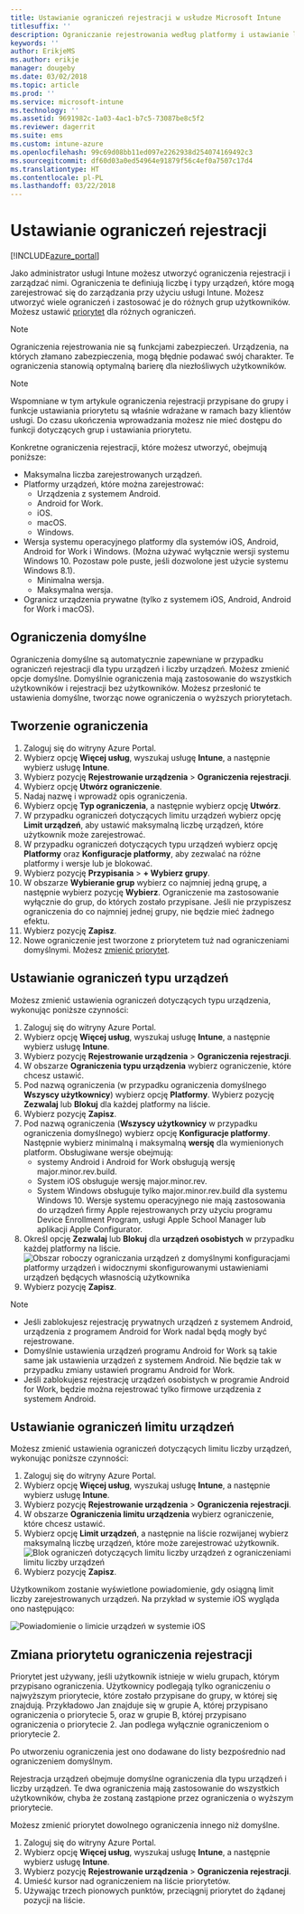 ```yaml
---
title: Ustawianie ograniczeń rejestracji w usłudze Microsoft Intune
titlesuffix: ''
description: Ograniczanie rejestrowania według platformy i ustawianie limitu rejestracji urządzeń w usłudze Intune.
keywords: ''
author: ErikjeMS
ms.author: erikje
manager: dougeby
ms.date: 03/02/2018
ms.topic: article
ms.prod: ''
ms.service: microsoft-intune
ms.technology: ''
ms.assetid: 9691982c-1a03-4ac1-b7c5-73087be8c5f2
ms.reviewer: dagerrit
ms.suite: ems
ms.custom: intune-azure
ms.openlocfilehash: 99c69d08bb11ed097e2262938d254074169492c3
ms.sourcegitcommit: df60d03a0ed54964e91879f56c4ef0a7507c17d4
ms.translationtype: HT
ms.contentlocale: pl-PL
ms.lasthandoff: 03/22/2018
---
```

# <a name="set-enrollment-restrictions"></a>Ustawianie ograniczeń rejestracji

[!INCLUDE[azure_portal](./includes/azure_portal.md)]

Jako administrator usługi Intune możesz utworzyć ograniczenia rejestracji i zarządzać nimi. Ograniczenia te definiują liczbę i typy urządzeń, które mogą zarejestrować się do zarządzania przy użyciu usługi Intune. Możesz utworzyć wiele ograniczeń i zastosować je do różnych grup użytkowników. Możesz ustawić [priorytet](#change-enrollment-restriction-priority) dla różnych ograniczeń.

>[!NOTE]
>Ograniczenia rejestrowania nie są funkcjami zabezpieczeń. Urządzenia, na których złamano zabezpieczenia, mogą błędnie podawać swój charakter. Te ograniczenia stanowią optymalną barierę dla niezłośliwych użytkowników.

>[!NOTE]
>Wspomniane w tym artykule ograniczenia rejestracji przypisane do grupy i funkcje ustawiania priorytetu są właśnie wdrażane w ramach bazy klientów usługi. Do czasu ukończenia wprowadzania możesz nie mieć dostępu do funkcji dotyczących grup i ustawiania priorytetu.

Konkretne ograniczenia rejestracji, które możesz utworzyć, obejmują poniższe:

- Maksymalna liczba zarejestrowanych urządzeń.
- Platformy urządzeń, które można zarejestrować:
  - Urządzenia z systemem Android.
  - Android for Work.
  - iOS.
  - macOS.
  - Windows.
- Wersja systemu operacyjnego platformy dla systemów iOS, Android, Android for Work i Windows. (Można używać wyłącznie wersji systemu Windows 10. Pozostaw pole puste, jeśli dozwolone jest użycie systemu Windows 8.1).
  - Minimalna wersja.
  - Maksymalna wersja.
- Ogranicz urządzenia prywatne (tylko z systemem iOS, Android, Android for Work i macOS).

## <a name="default-restrictions"></a>Ograniczenia domyślne

Ograniczenia domyślne są automatycznie zapewniane w przypadku ograniczeń rejestracji dla typu urządzeń i liczby urządzeń. Możesz zmienić opcje domyślne. Domyślnie ograniczenia mają zastosowanie do wszystkich użytkowników i rejestracji bez użytkowników. Możesz przesłonić te ustawienia domyślne, tworząc nowe ograniczenia o wyższych priorytetach.

## <a name="create-a-restriction"></a>Tworzenie ograniczenia

1. Zaloguj się do witryny Azure Portal.
2. Wybierz opcję **Więcej usług**, wyszukaj usługę **Intune**, a następnie wybierz usługę **Intune**.
3. Wybierz pozycję **Rejestrowanie urządzenia** > **Ograniczenia rejestracji**.
4. Wybierz opcję **Utwórz ograniczenie**.
5. Nadaj nazwę i wprowadź opis ograniczenia.
6. Wybierz opcję **Typ ograniczenia**, a następnie wybierz opcję **Utwórz**.
7. W przypadku ograniczeń dotyczących limitu urządzeń wybierz opcję **Limit urządzeń**, aby ustawić maksymalną liczbę urządzeń, które użytkownik może zarejestrować.
8. W przypadku ograniczeń dotyczących typu urządzeń wybierz opcję **Platformy** oraz **Konfiguracje platformy**, aby zezwalać na różne platformy i wersje lub je blokować.
9. Wybierz pozycję **Przypisania** > **+ Wybierz grupy**.
10. W obszarze **Wybieranie grup** wybierz co najmniej jedną grupę, a następnie wybierz pozycję **Wybierz**. Ograniczenie ma zastosowanie wyłącznie do grup, do których zostało przypisane. Jeśli nie przypiszesz ograniczenia do co najmniej jednej grupy, nie będzie mieć żadnego efektu.
11. Wybierz pozycję **Zapisz**.
12. Nowe ograniczenie jest tworzone z priorytetem tuż nad ograniczeniami domyślnymi. Możesz [zmienić priorytet](#change-enrollment-restriction-priority).

## <a name="set-device-type-restrictions"></a>Ustawianie ograniczeń typu urządzeń

Możesz zmienić ustawienia ograniczeń dotyczących typu urządzenia, wykonując poniższe czynności:

1. Zaloguj się do witryny Azure Portal.
2. Wybierz opcję **Więcej usług**, wyszukaj usługę **Intune**, a następnie wybierz usługę **Intune**.
3. Wybierz pozycję **Rejestrowanie urządzenia** > **Ograniczenia rejestracji**.
4. W obszarze **Ograniczenia typu urządzenia** wybierz ograniczenie, które chcesz ustawić.
5. Pod nazwą ograniczenia (w przypadku ograniczenia domyślnego **Wszyscy użytkownicy**) wybierz opcję **Platformy**. Wybierz pozycję **Zezwalaj** lub **Blokuj** dla każdej platformy na liście.
6. Wybierz pozycję **Zapisz**.
7. Pod nazwą ograniczenia (**Wszyscy użytkownicy** w przypadku ograniczenia domyślnego) wybierz opcję **Konfiguracje platformy**. Następnie wybierz minimalną i maksymalną **wersję** dla wymienionych platform. Obsługiwane wersje obejmują:
    - systemy Android i Android for Work obsługują wersję major.minor.rev.build.
    - System iOS obsługuje wersję major.minor.rev.
    - System Windows obsługuje tylko major.minor.rev.build dla systemu Windows 10.
  Wersje systemu operacyjnego nie mają zastosowania do urządzeń firmy Apple rejestrowanych przy użyciu programu Device Enrollment Program, usługi Apple School Manager lub aplikacji Apple Configurator.
8. Określ opcję **Zezwalaj** lub **Blokuj** dla **urządzeń osobistych** w przypadku każdej platformy na liście.
    ![Obszar roboczy ograniczania urządzeń z domyślnymi konfiguracjami platformy urządzeń i widocznymi skonfigurowanymi ustawieniami urządzeń będących własnością użytkownika](media/device-restrictions-platform-configurations.png)
9. Wybierz pozycję **Zapisz**.


>[!NOTE]
>- Jeśli zablokujesz rejestrację prywatnych urządzeń z systemem Android, urządzenia z programem Android for Work nadal będą mogły być rejestrowane.
>- Domyślnie ustawienia urządzeń programu Android for Work są takie same jak ustawienia urządzeń z systemem Android. Nie będzie tak w przypadku zmiany ustawień programu Android for Work.
>- Jeśli zablokujesz rejestrację urządzeń osobistych w programie Android for Work, będzie można rejestrować tylko firmowe urządzenia z systemem Android.

## <a name="set-device-limit-restrictions"></a>Ustawianie ograniczeń limitu urządzeń

Możesz zmienić ustawienia ograniczeń dotyczących limitu liczby urządzeń, wykonując poniższe czynności:

1. Zaloguj się do witryny Azure Portal.
2. Wybierz opcję **Więcej usług**, wyszukaj usługę **Intune**, a następnie wybierz usługę **Intune**.
3. Wybierz pozycję **Rejestrowanie urządzenia** > **Ograniczenia rejestracji**.
4. W obszarze **Ograniczenia limitu urządzenia** wybierz ograniczenie, które chcesz ustawić.
5. Wybierz opcję **Limit urządzeń**, a następnie na liście rozwijanej wybierz maksymalną liczbę urządzeń, które może zarejestrować użytkownik.
    ![Blok ograniczeń dotyczących limitu liczby urządzeń z ograniczeniami limitu liczby urządzeń](./media/device-restrictions-limit.png)
6. Wybierz pozycję **Zapisz**.


Użytkownikom zostanie wyświetlone powiadomienie, gdy osiągną limit liczby zarejestrowanych urządzeń. Na przykład w systemie iOS wygląda ono następująco:

![Powiadomienie o limicie urządzeń w systemie iOS](./media/enrollment-restrictions-ios-set-limit-notification.png)

## <a name="change-enrollment-restriction-priority"></a>Zmiana priorytetu ograniczenia rejestracji

Priorytet jest używany, jeśli użytkownik istnieje w wielu grupach, którym przypisano ograniczenia. Użytkownicy podlegają tylko ograniczeniu o najwyższym priorytecie, które zostało przypisane do grupy, w której się znajdują. Przykładowo Jan znajduje się w grupie A, której przypisano ograniczenia o priorytecie 5, oraz w grupie B, której przypisano ograniczenia o priorytecie 2. Jan podlega wyłącznie ograniczeniom o priorytecie 2.

Po utworzeniu ograniczenia jest ono dodawane do listy bezpośrednio nad ograniczeniem domyślnym.

Rejestracja urządzeń obejmuje domyślne ograniczenia dla typu urządzeń i liczby urządzeń. Te dwa ograniczenia mają zastosowanie do wszystkich użytkowników, chyba że zostaną zastąpione przez ograniczenia o wyższym priorytecie.

Możesz zmienić priorytet dowolnego ograniczenia innego niż domyślne.

1. Zaloguj się do witryny Azure Portal.
2. Wybierz opcję **Więcej usług**, wyszukaj usługę **Intune**, a następnie wybierz usługę **Intune**.
3. Wybierz pozycję **Rejestrowanie urządzenia** > **Ograniczenia rejestracji**.
4. Umieść kursor nad ograniczeniem na liście priorytetów.
5. Używając trzech pionowych punktów, przeciągnij priorytet do żądanej pozycji na liście.
